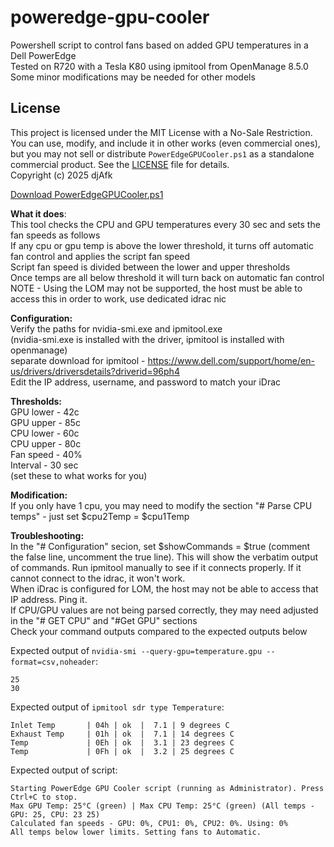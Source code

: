 # poweredge-gpu-cooler
Powershell script to control fans based on added GPU temperatures in a Dell PowerEdge  
Tested on R720 with a Tesla K80 using ipmitool from OpenManage 8.5.0  
Some minor modifications may be needed for other models  

## License
This project is licensed under the MIT License with a No-Sale Restriction. You can use, modify, and include it in other works (even commercial ones), but you may not sell or distribute `PowerEdgeGPUCooler.ps1` as a standalone commercial product. See the [LICENSE](LICENSE) file for details.  
Copyright (c) 2025 djAfk

[Download PowerEdgeGPUCooler.ps1](PowerEdgeGPUCooler.ps1)

**What it does**:  
This tool checks the CPU and GPU temperatures every 30 sec and sets the fan speeds as follows  
If any cpu or gpu temp is above the lower threshold, it turns off automatic fan control and applies the script fan speed  
Script fan speed is divided between the lower and upper thresholds  
Once temps are all below threshold it will turn back on automatic fan control  
NOTE - Using the LOM may not be supported, the host must be able to access this in order to work, use dedicated idrac nic  

**Configuration:**  
Verify the paths for nvidia-smi.exe and ipmitool.exe  
(nvidia-smi.exe is installed with the driver, ipmitool is installed with openmanage)  
separate download for ipmitool - https://www.dell.com/support/home/en-us/drivers/driversdetails?driverid=96ph4  
Edit the IP address, username, and password to match your iDrac  

**Thresholds:**  
GPU lower - 42c  
GPU upper - 85c  
CPU lower - 60c  
CPU upper - 80c  
Fan speed - 40%  
Interval - 30 sec  
(set these to what works for you)  

**Modification:**  
If you only have 1 cpu, you may need to modify the section "# Parse CPU temps" - just set $cpu2Temp = $cpu1Temp  

**Troubleshooting:**  
In the "# Configuration" secion, set $showCommands = $true (comment the false line, uncomment the true line).  This will show the verbatim output of commands.
Run ipmitool manually to see if it connects properly.  If it cannot connect to the idrac, it won't work.  
When iDrac is configured for LOM, the host may not be able to access that IP address.  Ping it.  
If CPU/GPU values are not being parsed correctly, they may need adjusted in the "# GET CPU" and "#Get GPU" sections  
Check your command outputs compared to the expected outputs below  

Expected output of `nvidia-smi --query-gpu=temperature.gpu --format=csv,noheader`:
```
25
30
```

Expected output of `ipmitool sdr type Temperature`:
```
Inlet Temp       | 04h | ok  |  7.1 | 9 degrees C
Exhaust Temp     | 01h | ok  |  7.1 | 14 degrees C
Temp             | 0Eh | ok  |  3.1 | 23 degrees C
Temp             | 0Fh | ok  |  3.2 | 25 degrees C
```

Expected output of script:
```
Starting PowerEdge GPU Cooler script (running as Administrator). Press Ctrl+C to stop.
Max GPU Temp: 25°C (green) | Max CPU Temp: 25°C (green) (All temps - GPU: 25, CPU: 23 25)
Calculated fan speeds - GPU: 0%, CPU1: 0%, CPU2: 0%. Using: 0%
All temps below lower limits. Setting fans to Automatic.
```
